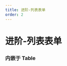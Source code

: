 ```yaml
---
title: 进阶-列表表单
order: 2
---
```


# 进阶-列表表单


<code src="./demo/list-form/demo1.tsx"></code>


### 内嵌于 Table
<code src="./demo/list-form/demo2.tsx"></code>

